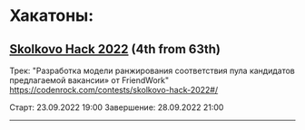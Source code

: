 # Хакатоны:

## [Skolkovo Hack 2022](Skolkovo_Hack_2022) (4th from 63th)
Трек: "Разработка модели ранжирования соответствия пула кандидатов предлагаемой вакансии» от FriendWork"
https://codenrock.com/contests/skolkovo-hack-2022#/

Старт: 23.09.2022 19:00 Завершение: 28.09.2022 21:00
***

